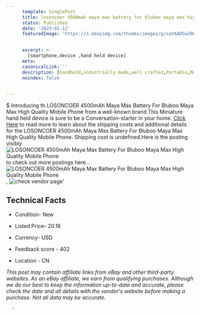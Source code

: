 ```yaml
---
      template: SinglePost
      title: losoncoer 4500mah maya max battery for bluboo maya max high quality mobile phone
      status: Published
      date: '2023-02-12'
      featuredImage: 'https://i.ebayimg.com/thumbs/images/g/xaYAAOSw20Be0EkJ/s-l225.jpg'
       

      excerpt: >-
        [smartphone,device ,hand held device]
      meta:
      canonicalLink: ''
      description: [handheld,industrially made,well crafted,Portable,Mobile,Compact,Convenient,Lightweight,Maneuverable,Man-portable,Miniature,Carriable,Hand-held,Light,Holdable,Transportable,Mobile device,Pocket-sized,On-the-go,Wireless,Cordless,Compact size,Convenient size, smartphone,device ,hand held device]
      noindex: false
      

---
```

$
      Introducing th LOSONCOER 4500mAh Maya Max Battery For Bluboo Maya Max High Quality Mobile Phone from a well-known brand.This Miniature hand held device is sure to be a Conversation-starter in your home. [Click Here](https://www.ebay.com/itm/174298965611?hash=item289507266b%3Ag%3AxaYAAOSw20Be0EkJ&mkevt=1&mkcid=1&mkrid=711-53200-19255-0&campid=%253CePNCampaignId%253E&customid=%253CreferenceId%253E&toolid=10049) to read more to learn about the shipping costs and additional details for the LOSONCOER 4500mAh Maya Max Battery For Bluboo Maya Max High Quality Mobile Phone. Shipping cost is undefined.Here is the posting visibly ![LOSONCOER 4500mAh Maya Max Battery For Bluboo Maya Max High Quality Mobile Phone](https://i.ebayimg.com/thumbs/images/g/xaYAAOSw20Be0EkJ/s-l225.jpg) to check out more postings here... ![LOSONCOER 4500mAh Maya Max Battery For Bluboo Maya Max High Quality Mobile Phone](https://i.ebayimg.com/images/g/xaYAAOSw20Be0EkJ/s-l960.jpg), ![check vendor page]()'

      

 ## Technical Facts 



     
      

 - Condition- New 


      

 - Listed Price- 20.18 


      

 - Currency- USD 


      

 - Feedback score - 402 


      

 - Location - CN 


      
      

 *_This post may contain affiliate links from eBay and other third-party websites. As an eBay affiliate, we earn from qualifying purchases. Although we do our best to keep the information up-to-date and accurate, please check the date and all details with the vendor's website before making a purchase. Not all data may be accurate._*




      -
